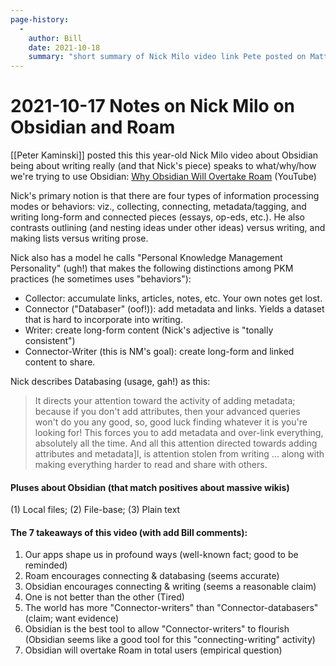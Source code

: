 ```yaml
---
page-history: 
  -
    author: Bill
    date: 2021-10-18
    summary: "short summary of Nick Milo video link Pete posted on Mattermost"
---
```

# 2021-10-17 Notes on Nick Milo on Obsidian and Roam


[[Peter Kaminski]] posted this this year-old Nick Milo video about Obsidian being about writing really (and that Nick's piece) speaks to what/why/how we're trying to use Obsidian: [Why Obsidian Will Overtake Roam](https://www.youtube.com/watch?v=_x54XJrECvk) (YouTube)

Nick's primary notion is that there are four types of information processing modes or behaviors: viz., collecting, connecting, metadata/tagging, and writing long-form and connected pieces (essays, op-eds, etc.). He also contrasts outlining (and nesting ideas under other ideas) versus writing, and making lists versus writing prose.

Nick also has a model he calls "Personal Knowledge Management Personality" (ugh!) that makes the following distinctions among PKM practices (he sometimes uses "behaviors"):

- Collector: accumulate links, articles, notes, etc. Your own notes get lost.
- Connector ("Databaser" (oof!)): add metadata and links. Yields a dataset that is hard to incorporate into writing.
- Writer: create long-form content (Nick's adjective is "tonally consistent")
- Connector-Writer (this is NM's goal): create long-form and linked content to share.
	

Nick describes Databasing (usage, gah!) as this:

> It directs your attention toward the activity of adding metadata; because if you don't add attributes, then your advanced queries won't do you any good, so, good luck finding whatever it is you're looking for! This forces you to add metadata and over-link everything, absolutely all the time. And all this attention directed towards adding attributes and metadata]l, is attention stolen from writing ... along with making everything harder to read and share with others.

#### Pluses about Obsidian (that match positives about massive wikis)

(1) Local files; (2) File-base; (3) Plain text


#### The 7 takeaways of this video (with add Bill comments):

1. Our apps shape us in profound ways (well-known fact; good to be reminded)
2. Roam encourages connecting & databasing (seems accurate)
3. Obsidian encourages connecting & writing (seems a reasonable claim)
4. One is not better than the other (Tired)
5. The world has more "Connector-writers" than "Connector-databasers" (claim; want evidence)
6. Obsidian is the best tool to allow "Connector-writers" to flourish (Obsidian seems like a good tool for this "connecting-writing" activity)
7. Obsidian will overtake Roam in total users (empirical question)